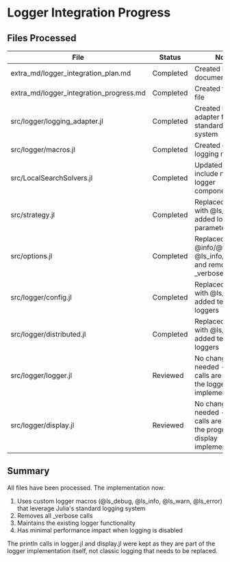 # Logger Integration Progress

## Files Processed

| File | Status | Notes |
|------|--------|-------|
| extra_md/logger_integration_plan.md | Completed | Created initial plan document |
| extra_md/logger_integration_progress.md | Completed | Created tracking file |
| src/logger/logging_adapter.jl | Completed | Created logger adapter for Julia's standard logging system |
| src/logger/macros.jl | Completed | Created custom logging macros |
| src/LocalSearchSolvers.jl | Completed | Updated to include new logger components |
| src/strategy.jl | Completed | Replaced @info with @ls_info and added logger parameter |
| src/options.jl | Completed | Replaced @info/@warn with @ls_info/@ls_warn and removed _verbose function |
| src/logger/config.jl | Completed | Replaced @warn with @ls_warn and added temporary loggers |
| src/logger/distributed.jl | Completed | Replaced @warn with @ls_warn and added temporary loggers |
| src/logger/logger.jl | Reviewed | No changes needed - println calls are part of the logger implementation |
| src/logger/display.jl | Reviewed | No changes needed - println calls are part of the progress display implementation |

## Summary

All files have been processed. The implementation now:

1. Uses custom logger macros (@ls_debug, @ls_info, @ls_warn, @ls_error) that leverage Julia's standard logging system
2. Removes all _verbose calls
3. Maintains the existing logger functionality
4. Has minimal performance impact when logging is disabled

The println calls in logger.jl and display.jl were kept as they are part of the logger implementation itself, not classic logging that needs to be replaced.
